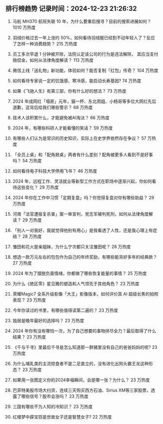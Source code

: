 
## 排行榜趋势 记录时间：2024-12-23 21:26:32
  
  1. 马航 MH370 航班失联 10 年，为什么要重启搜寻？目前的搜索进展如何？ 1010 万热度
    
  2. 羽绒价格过去一年上涨约 50%，如何看待羽绒服已经割不动年轻人了？反应了怎样一种消费趋势？ 215 万热度
    
  3. 员工多次早退 1 分钟被开除，法院认定该公司的行为是违法解除， 其应当支付赔偿金，如何从法律角度解读？ 113 万热度
    
  4. 微信上线「送礼物」新功能，体验如何？能否复制「红包」传奇？ 104 万热度
    
  5. 如何看待专家说一定的饥饿感、寒冷感，能启动长寿基因? 74 万热度
    
  6. 如果《飞驰人生》有第三部，你有什么好的想法？ 73 万热度
    
  7. 2024 年成网红「塌房」元年，猫一杯、东北雨姐、小杨哥等多位大网红先后道歉，这背后给我们哪些警示？ 68 万热度
    
  8. 技术人该积累什么，才能避免被AI淘汰？ 66 万热度
    
  9. 2024 年，有哪些科研人才能看懂的笑话？ 59 万热度
    
  10. 有哪些人们认为是常识的历史知识，实际上在史学界依然存在争议？ 57 万热度
    
  11. 「全员上桌」和「配角掀桌」两者有什么差别？配角被更多人看到不是好事吗？ 54 万热度
    
  12. 如何看待电子科技大学停用飞书？ 46 万热度
    
  13. 2024 年，远程工作、灵活就业等新型工作方式在职场中逐渐兴起，你如何看待这些变化？ 29 万热度
    
  14. 2024 年你在工作中习惯「定期复盘」吗？你觉得复盘对你有哪些助益？ 29 万热度
    
  15. 河南「法官遭报复杀害」案一审宣判，党志军被判死刑，如何从法律角度解读？ 29 万热度
    
  16. 「别人一对我好，我就觉得他别有用心」是我看透了人性，还是我心理上有症结？ 28 万热度
    
  17. 雏田和花火是亲姐妹，为什么宁次都只关注雏田呢？ 28 万热度
    
  18. 想选一款万元左右的包包作为自己的年终奖励，有哪些能背好多年的经典款？ 27 万热度
    
  19. 2024 年为了摆脱负面情绪，你都做了哪些恢复能量的事情？ 25 万热度
    
  20. 为什么《绝区零》星见雅的塑造和人气领先于其他角色？ 23 万热度
    
  21. 荣耀Magic7 全系升级影像「大王」影像版本，如何评价其 AI 超级长焦的拍照表现？ 23 万热度
    
  22. 今年你读过的书里，有哪些值得读第二遍的？ 23 万热度
    
  23. 独居是晚年最好的选择吗？ 23 万热度
    
  24. 2024 年你有没有哪怕一次，为了自己想要的事物拼尽全力？最后取得了什么结果？ 23 万热度
    
  25. 《千与千寻》里最后千寻是怎么知道那一群猪里没有自己的爸爸妈妈的呢? 23 万热度
    
  26. 为什么哺乳类的主流掠食者不是二足直立的，没有进化出狗头霸王龙这种形态？ 23 万热度
    
  27. 如果用一张图定义你的2024幸福瞬间，会是哪一张？为什么？ 23 万热度
    
  28. 巴菲特美股市场大扫货，连续三天购买西方石油、Sirius XM等三家股票，透露了哪些信号？股市会涨吗？ 23 万热度
    
  29. 三国有哪些不为人知的冷知识？ 23 万热度
    
  30. 红楼梦中薛宝钗是世故女子还是智慧女子? 22 万热度
    